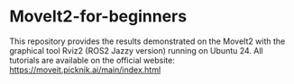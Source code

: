 # MoveIt2-for-beginners
This repository provides the results demonstrated on the MoveIt2 with the graphical tool Rviz2 (ROS2 Jazzy version) running on Ubuntu 24. All tutorials are available on the official website: https://moveit.picknik.ai/main/index.html
